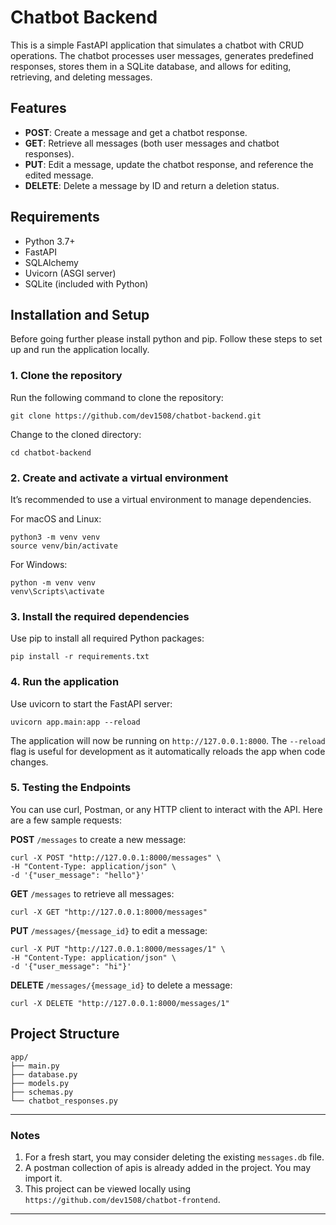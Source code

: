 # Chatbot Backend

This is a simple FastAPI application that simulates a chatbot with CRUD operations. The chatbot processes user messages, generates predefined responses, stores them in a SQLite database, and allows for editing, retrieving, and deleting messages.

## Features

- **POST**: Create a message and get a chatbot response.
- **GET**: Retrieve all messages (both user messages and chatbot responses).
- **PUT**: Edit a message, update the chatbot response, and reference the edited message.
- **DELETE**: Delete a message by ID and return a deletion status.

## Requirements

- Python 3.7+
- FastAPI
- SQLAlchemy
- Uvicorn (ASGI server)
- SQLite (included with Python)

## Installation and Setup

Before going further please install python and pip. Follow these steps to set up and run the application locally.


### 1. Clone the repository

Run the following command to clone the repository:
```
git clone https://github.com/dev1508/chatbot-backend.git
```
Change to the cloned directory:
```
cd chatbot-backend
```
### 2. Create and activate a virtual environment

It’s recommended to use a virtual environment to manage dependencies.

For macOS and Linux:
```
python3 -m venv venv  
source venv/bin/activate
```
For Windows:
```
python -m venv venv  
venv\Scripts\activate
```
### 3. Install the required dependencies

Use pip to install all required Python packages:
```
pip install -r requirements.txt
```


### 4. Run the application

Use uvicorn to start the FastAPI server:
```
uvicorn app.main:app --reload
```
The application will now be running on `http://127.0.0.1:8000`. The `--reload` flag is useful for development as it automatically reloads the app when code changes.

### 5. Testing the Endpoints

You can use curl, Postman, or any HTTP client to interact with the API. Here are a few sample requests:

**POST** `/messages` to create a new message:
```
curl -X POST "http://127.0.0.1:8000/messages" \  
-H "Content-Type: application/json" \  
-d '{"user_message": "hello"}'
```

**GET** `/messages` to retrieve all messages:
```
curl -X GET "http://127.0.0.1:8000/messages"
```

**PUT** `/messages/{message_id}` to edit a message:

```
curl -X PUT "http://127.0.0.1:8000/messages/1" \  
-H "Content-Type: application/json" \  
-d '{"user_message": "hi"}'
```

**DELETE** `/messages/{message_id}` to delete a message:

```
curl -X DELETE "http://127.0.0.1:8000/messages/1"
```

## Project Structure

```
app/  
├── main.py  
├── database.py  
├── models.py  
├── schemas.py  
└── chatbot_responses.py
```
---

### Notes 
1. For a fresh start, you may consider deleting the existing `messages.db` file.
2. A postman collection of apis is already added in the project. You may import it.
3. This project can be viewed locally using `https://github.com/dev1508/chatbot-frontend`.
---